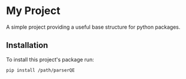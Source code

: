 # My Project

A simple project providing a useful base structure for python packages.

## Installation
To install this project's package run:

``` pip install /path/parserQE ```

